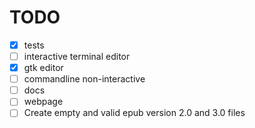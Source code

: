 # TODO

- [x] tests
- [ ] interactive terminal editor
- [x] gtk editor
- [ ] commandline non-interactive
- [ ] docs
- [ ] webpage
- [ ] Create empty and valid epub version 2.0 and 3.0 files

